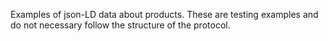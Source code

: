 Examples of json-LD data about products. These are testing examples and do not necessary follow the structure of the protocol.
